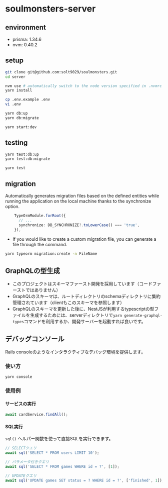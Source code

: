 # soulmonsters-server

## environment

- prisma: 1.34.6
- nvm: 0.40.2

## setup

```sh
git clone git@github.com:solt9029/soulmonsters.git
cd server

nvm use # automatically switch to the node version specified in .nvmrc
yarn install

cp .env.example .env
vi .env

yarn db:up
yarn db:migrate

yarn start:dev
```

## testing

```sh
yarn test:db:up
yarn test:db:migrate

yarn test
```

## migration

Automatically generates migration files based on the defined entities while running the application on the local machine thanks to the synchronize option.

```ts
    TypeOrmModule.forRoot({
      // ...
      synchronize: DB_SYNCHRONIZE?.toLowerCase() === 'true',
    }),
```

- If you would like to create a custom migration file, you can generate a file through the command.

```sh
yarn typeorm migration:create -n FileName
```

## GraphQLの型生成

- このプロジェクトはスキーマファースト開発を採用しています（コードファーストではありません）
- GraphQLのスキーマは、ルートディレクトリのschemaディレクトリに集約管理されています（clientもこのスキーマを参照します）
- GraphQLのスキーマを更新した後に、NestJSが利用するtypescriptの型ファイルを生成するためには、serverディレクトリで`yarn generate-graphql-types`コマンドを利用するか、開発サーバーを起動すれば良いです。

## デバッグコンソール

Rails consoleのようなインタラクティブなデバッグ環境を提供します。

### 使い方

```sh
yarn console
```

### 使用例

#### サービスの実行

```javascript
await cardService.findAll();
```

#### SQL実行

`sql()` ヘルパー関数を使って直接SQLを実行できます。

```javascript
// SELECTクエリ
await sql('SELECT * FROM users LIMIT 10');

// パラメータ付きクエリ
await sql('SELECT * FROM games WHERE id = ?', [1]);

// UPDATEクエリ
await sql('UPDATE games SET status = ? WHERE id = ?', ['finished', 1]);
```
